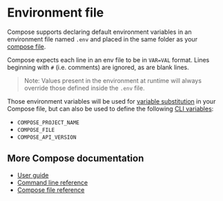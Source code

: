 <!--[metadata]>
+++
title = "Environment file"
description = "Declaring default environment variables in file"
keywords = ["fig, composition, compose, docker, orchestration, environment, env file"]
[menu.main]
parent = "workw_compose"
weight=10
+++
<![end-metadata]-->


# Environment file

Compose supports declaring default environment variables in an environment
file named `.env` and placed in the same folder as your
[compose file](compose-file.md).

Compose expects each line in an env file to be in `VAR=VAL` format. Lines
beginning with `#` (i.e. comments) are ignored, as are blank lines.

> Note: Values present in the environment at runtime will always override
> those defined inside the `.env` file.

Those environment variables will be used for
[variable substitution](compose-file.md#variable-substitution) in your Compose
file, but can also be used to define the following
[CLI variables](reference/envvars.md):

- `COMPOSE_PROJECT_NAME`
- `COMPOSE_FILE`
- `COMPOSE_API_VERSION`

## More Compose documentation

- [User guide](index.md)
- [Command line reference](./reference/index.md)
- [Compose file reference](compose-file.md)
